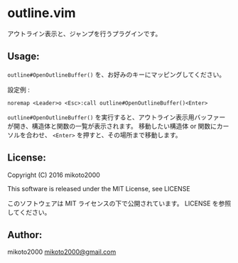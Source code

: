 outline.vim
===========

アウトライン表示と、ジャンプを行うプラグインです。

Usage:
------

`outline#OpenOutlineBuffer()` を、お好みのキーにマッピングしてください。

設定例 :

```vim
noremap <Leader>o <Esc>:call outline#OpenOutlineBuffer()<Enter>
```

`outline#OpenOutlineBuffer()` を実行すると、アウトライン表示用バッファーが開き、構造体と関数の一覧が表示されます。
移動したい構造体 or 関数にカーソルを合わせ、 ``<Enter>`` を押すと、その場所まで移動します。


License:
--------

Copyright (C) 2016 mikoto2000

This software is released under the MIT License, see LICENSE

このソフトウェアは MIT ライセンスの下で公開されています。 LICENSE を参照してください。


Author:
-------

mikoto2000 <mikoto2000@gmail.com>
